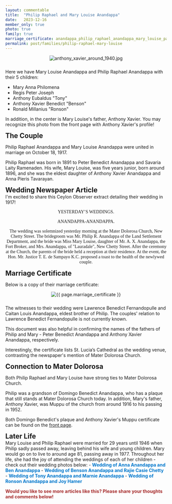 ```yaml
---
layout: commentable
title:  "Philip Raphael and Mary Louise Anandappa"
date:   2023-12-16
member_only: true 
photo: true
family: true 
marriage_certificate: anandappa_philip_raphael_anandappa_mary_louise_page_298_year_1917
permalink: post/families/philip-raphael-mary-louise
---
```


<link href="https://fonts.googleapis.com/css2?family=Old+Standard+TT&display=swap" rel="stylesheet">

<style>
  
  h2 {
    margin-bottom: 0px;
    margin-top: 0px;
  }

  h3 {
    margin-bottom: 0px;
    margin-top: 10px;
  }

  ul {
    margin-top: 10px;
  }

  .old-newspaper-style {
    font-family: 'Old Standard TT', serif;
    text-align: center;
   }

   .responsive-image {
    max-width: 75%;
    height: auto;
	}
  .responsive-image-main {
    max-width: 90%;
    height: auto;
  }
	.image-container {
    display: flex;
    justify-content: center; /* Centers horizontally */
    align-items: center; /* Centers vertically */
    margin-bottom: 25px;
  }

</style>


<link rel="stylesheet" href="{{ site.baseurl }}/assets/css/pagination.css" type="text/css">
<link rel="stylesheet" href="{{ site.baseurl }}/assets/css/links.css" type="text/css">

<div class="image-container">
  <img src="{{ site.baseurl }}/assets/images/anthony_xavier_around_1940.jpg" alt="anthony_xavier_around_1940.jpg" class="responsive-image-main">
</div>

Here we have Mary Louise Anandappa and Philip Raphael Anandappa with their 5 children:
- Mary Anna Philomena
- Regis Peter Joseph
- Anthony Eubaldus "Tony"
- Anthony Xavier Benedict "Benson"
- Ronald Millanius "Ronson"

In addition, in the center is Mary Louise's father, Anthony Xavier. You may recognize this photo from the front page with Anthony Xavier's profile! 


<h2> The Couple </h2>

Philip Raphael Anandappa and Mary Louise Anandappa were united in marriage on October 18, 1917. 

Philip Raphael was born in 1891 to Peter Benedict Anandappa and Savaria Laity Ramenaden. His wife, Mary Louise, was five years junior, born around 1896, and she was the eldest daughter of Anthony Xavier Anandappa and Anna Pieris Tavarayan. 

<h2> Wedding Newspaper Article </h2>
I'm excited to share this Ceylon Observer extract detailing their wedding in 1917!

<p class="old-newspaper-style">
YESTERDAY’S WEDDINGS.
</p>

<p class="old-newspaper-style">
ANANDAPPA-ANANDAPPA.
</p>

<p class="old-newspaper-style">
The wedding was solemnized yesterday morning at the Mater Dolorosa Church, New Chetty Street. The bridegroom was Mr. Philip R. Anandappa of the Land Settlement Department, and the bride was Miss Mary Louise, daughter of Mr. A. X. Anandappa, the Fort Broker, and Mrs. Anandappa, of "Lauradale", New Chetty Street. After the ceremony at the Church, the parents of the bride held a reception at their residence. At the event, the Hon. Mr. Justice T. E. de Sampayo K.C. proposed a toast to the health of the newlywed couple.
</p>


<h2> Marriage Certificate </h2>

Below is a copy of their marriage certificate:
<div class="image-container">
	<img src="{{ site.baseurl }}/assets/images/cert/{{ page.marriage_certificate }}.jpeg" alt="{{ page.marriage_certificate }}" class="responsive-image">
</div>

The witnesses to their wedding were Lawrence Benedict Fernandopulle and Caitan Louis Anandappa, eldest brother of Philip. The couples' relation to Lawrence Benedict Fernandopulle is not currently known.  

This document was also helpful in confirming the names of the fathers of Philip and Mary - Peter Benedict Anandappa and Anthony Xavier Anandappa, respectively. 

Interestingly, the certificate lists St. Lucia’s Cathedral as the wedding venue, contrasting the newspaper's mention of Mater Dolorosa Church.

<h2> Connection to Mater Dolorosa </h2>

Both Philip Raphael and Mary Louise have strong ties to Mater Dolorosa Church. 

Philip was a grandson of Domingo Benedict Anandappa, who has a plaque that still stands at Mater Dolorosa Church today. In addition, Mary's father, Anthony Xavier, was Muppu of the church from around 1916 to his passing in 1952. 

Both Domingo Benedict's plaque and Anthony Xavier's Muppu certificate can be found on the <a href="{{ site.baseurl }}/" class="link">front page</a>. 

<h2> Later Life </h2>
Mary Louise and Philip Raphael were married for 29 years until 1946 when Philip sadly passed away, leaving behind his wife and young children. Mary would go on to live to around age 81, passing away in 1977. Throughout her life, she had the joy of attending the weddings of each of her children - check out their wedding photos below:
- <a href="{{ site.baseurl }}/members/2023/07/18/photo-of-the-week" target="_blank"  style="color:#0077CC;text-decoration:none;font-weight:bold;"> Wedding of Anna Anandappa and Ben Anandappa </a>
-  <a href="{{ site.baseurl }}/members/2023/07/01/photo-of-the-week" target="_blank"  style="color:#0077CC;text-decoration:none;font-weight:bold;"> Wedding of Benson Anandappa and Rajie Casie Chetty</a>
- <a href="{{ site.baseurl }}/post/wedding-photo/tony-marnie" target="_blank"  style="color:#0077CC;text-decoration:none;font-weight:bold;"> Wedding of Tony Anandappa and Marnie Anandappa </a>
-  <a href="{{ site.baseurl }}/post/wedding-photo/ronson-joyce" target="_blank"  style="color:#0077CC;text-decoration:none;font-weight:bold;"> Wedding of Ronson Anandappa and Joy Hamer</a>

<p style="color:brown;"> <b> Would you like to see more articles like this? Please share your thoughts and comments below! </b> </p>


